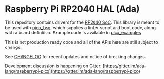 # Raspberry Pi RP2040 HAL (Ada)

This repository contains drivers for the [RP2040 SoC](https://datasheets.raspberrypi.org/rp2040/rp2040-datasheet.pdf). This library is meant to be used with [pico_bsp](https://github.com/JeremyGrosser/pico_bsp), which supplies a linker script and boot code, along with a board definition. Example code is available in [pico_examples](https://github.com/JeremyGrosser/pico_examples)

This is not production ready code and all of the APIs here are still subject to change.

See [CHANGELOG](CHANGELOG.md) for recent updates and notice of breaking changes.

Development discussion is happening on Gitter: [https://gitter.im/ada-lang/raspberrypi-pico](https://gitter.im/ada-lang/raspberrypi-pico)

